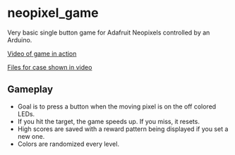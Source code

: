 # neopixel_game
Very basic single button game for Adafruit Neopixels controlled by an Arduino.

[Video of game in action](https://i.imgur.com/vYsRduV.mp4)

[Files for case shown in video](https://www.thingiverse.com/thing:4608539)

## Gameplay
* Goal is to press a button when the moving pixel is on the off colored LEDs.
* If you hit the target, the game speeds up. If you miss, it resets.
* High scores are saved with a reward pattern being displayed if you set a new one.
* Colors are randomized every level.
